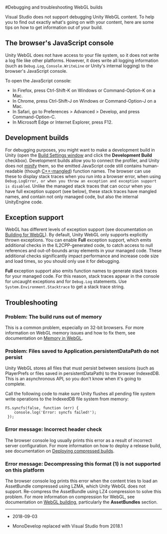 #Debugging and troubleshooting WebGL builds

Visual Studio does not support debugging Unity WebGL content. To help you to find out exactly what's going on with your content, here are some tips on how to get information out of your build.

## The browser's JavaScript console

Unity WebGL does not have access to your file system, so it does not write a log file like other platforms. However, it does write all logging information (such as `Debug.Log`, `Console.WriteLine` or Unity's internal logging) to the browser's JavaScript console.

To open the JavaScript console:

* In Firefox, press Ctrl-Shift-K on Windows or Command-Option-K on a Mac.
* In Chrome, press Ctrl-Shift-J on Windows or Command-Option-J on a Mac.
* In Safari, go to Preferences &gt; Advanced &gt; Develop, and press Command-Option-C.
* In Microsoft Edge or Internet Explorer, press F12.

## Development builds

For debugging purposes, you might want to make a development build in Unity (open the [Build Settings window](PublishingBuilds) and click the __Development Build__ checkbox). Development builds allow you to connect the profiler, and Unity does not [minify](https://en.wikipedia.org/wiki/Minification_%28programming%29) them, so the emitted JavaScript code still contains human-readable (though [C++-mangled](https://en.wikipedia.org/wiki/Name_mangling#Name_mangling_in_C.2B.2B)) function names. The browser can use these to display stack traces when you run into a browser error, when using `Debug.LogError, or when you throw an exception and exception support is disabled`. Unlike the managed stack traces that can occur when you have full exception support (see below), these stack traces have mangled names, and contain not only managed code, but also the internal UnityEngine code.

## Exception support

WebGL has different levels of exception support (see documentation on [Building for WebGL](webgl-building)). By default, Unity WebGL only supports explicitly thrown exceptions. You can enable __Full__ exception support, which emits additional checks in the IL2CPP-generated code, to catch access to null references and out-of-bounds array elements in your managed code. These additional checks significantly impact performance and increase code size and load times, so you should only use it for debugging.

__Full__ exception support also emits function names to generate stack traces for your managed code. For this reason, stack traces appear in the console for uncaught exceptions and for `Debug.Log` statements. Use `System.Environment.Stacktrace` to get a stack trace string.

## Troubleshooting

### Problem: The build runs out of memory
This is a common problem, especially on 32-bit browsers. For more information on WebGL memory issues and how to fix them, see documentation on [Memory in WebGL](webgl-memory).


### Problem: Files saved to Application.persistentDataPath do not persist
Unity WebGL stores all files that must persist between sessions (such as PlayerPrefs or files saved in persistentDataPath) to the browser IndexedDB. This is an asynchronous API, so you don't know when it's going to complete.

Call the following code to make sure Unity flushes all pending file system write operations to the IndexedDB file system from memory:

```
FS.syncfs(false, function (err) {
    console.log('Error: syncfs failed!');
 });
```

### Error message: Incorrect header check
The browser console log usually prints this error as a result of incorrect server configuration. For more information on how to deploy a release build, see documentation on [Deploying compressed builds](webgl-deploying).

### Error message: Decompressing this format (1) is not supported on this platform
The browser console log prints this error when the content tries to load an AssetBundle compressed using LZMA, which Unity WebGL does not support. Re-compress the AssetBundle using LZ4 compression to solve this problem. For more information on compression for WebGL, see documentation on [WebGL building](https://docs.unity3d.com/Manual/webgl-building.html), particularly the **AssetBundles** section.

 
---

* <span class="page-edit">2018-09-03 <!-- include IncludeTextAmendPageSomeEdit --></span>

* <span class="page-history">MonoDevelop replaced with Visual Studio from 2018.1</span>
